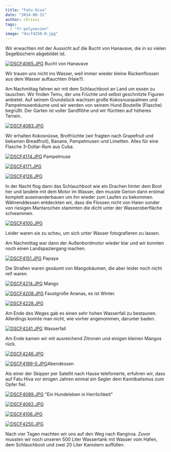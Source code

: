 ```yaml
---
title: "Fatu Hiva"
date: "2014-08-31"
author: chrissi
tags: 
  - "fr-polynesien"
image: "dscf4250-0.jpg"
---
```


Wir erwachten mit der Aussicht auf die Bucht von Hanavave, die in so vielen Segelbüchern abgebildet ist.

[![DSCF4065.JPG](images/dscf4065.jpg)](https://hafenstrand.wordpress.com/wp-content/uploads/2014/09/dscf4065.jpg) Bucht von Hanavave

Wir trauen uns nicht ins Wasser, weil immer wieder kleine Rückenflossen aus dem Wasser auftauchten (Haie?).

Am Nachmittag fahren wir mit dem Schlauchboot an Land um essen zu tauschen. Wir finden Temu, der uns Früchte und selbst geschnitzte Figuren anbietet. Auf seinem Grundstück wachsen große Kokosnusspalmen und Pampelmusenbäume und wir werden von seinem Hund Bouteille (Flasche) begrüßt. Der Garten ist voller Sandflöhe und wir flüchten auf höheres Terrein.

[![DSCF4083.JPG](images/dscf4083.jpg)](https://hafenstrand.wordpress.com/wp-content/uploads/2014/09/dscf4083.jpg)

Wir erhalten Kokosnüsse, Brotfrüchte (wir fragten nach Grapefruit und bekamen Breadfruit), Banane, Pampelmusen und Limetten. Alles für eine Flasche 3-Dollar-Rum aus Cuba.

[![DSCF4174.JPG](images/dscf4174.jpg)](https://hafenstrand.wordpress.com/wp-content/uploads/2014/09/dscf4174.jpg) Pampelmuse

[![DSCF4171.JPG](images/dscf4171.jpg)](https://hafenstrand.wordpress.com/wp-content/uploads/2014/09/dscf4171.jpg)

[![DSCF4126.JPG](images/dscf4126.jpg)](https://hafenstrand.wordpress.com/wp-content/uploads/2014/09/dscf4126.jpg)

In der Nacht flog dann das Schlauchboot wie ein Drachen hinter dem Boot her und landete mit dem Motor im Wasser, den musste Gerion dann erstmal komplett auseinanderbauen um ihn wieder zum Laufen zu bekommen. Währenddessen entdeckten wir, dass die Flossen nicht von Haien sonder von riesigen Mantarochen stammten die dicht unter der Wasseroberfläche schwammen.

[![DSCF4100.JPG](images/dscf4100.jpg)](https://hafenstrand.wordpress.com/wp-content/uploads/2014/09/dscf4100.jpg)

Leider waren sie zu scheu, um sich unter Wasser fotografieren zu lassen.

Am Nachmittag war dann der Außenbordmotor wieder klar und wir konnten noch einen Landspaziergang machen.

[![DSCF4151.JPG](images/dscf4151.jpg)](https://hafenstrand.wordpress.com/wp-content/uploads/2014/09/dscf4151.jpg) Papaya

Die Straßen waren gesäumt von Mangobäumen, die aber leider noch nicht reif waren.

[![DSCF4214.JPG](images/dscf4214.jpg)](https://hafenstrand.wordpress.com/wp-content/uploads/2014/09/dscf4214.jpg) Mango

[![DSCF4208.JPG](images/dscf4208.jpg)](https://hafenstrand.wordpress.com/wp-content/uploads/2014/09/dscf4208.jpg) Faustgroße Ananas, es ist Winter.

[![DSCF4228.JPG](images/dscf4228.jpg)](https://hafenstrand.wordpress.com/wp-content/uploads/2014/09/dscf4228.jpg)

Am Ende des Weges gab es einen sehr hohen Wasserfall zu bestaunen. Allerdings konnte man nicht, wie vorher angenommen, darunter baden.

[![DSCF4241.JPG](images/dscf4241.jpg)](https://hafenstrand.wordpress.com/wp-content/uploads/2014/09/dscf4241.jpg) Wasserfall

Am Ende kamen wir mit ausreichend Zitronen und einigen kleinen Mangos rück.

[![DSCF4246.JPG](images/dscf4246.jpg)](https://hafenstrand.wordpress.com/wp-content/uploads/2014/09/dscf4246.jpg)

[![DSCF4199-0.JPG](images/dscf4199-0.jpg)](https://hafenstrand.wordpress.com/wp-content/uploads/2014/09/dscf4199-0.jpg)Abendessen

Als einer der Skipper per Satellit nach Hause telefonierte, erfuhren wir, dass auf Fatu Hiva vor einigen Jahren einmal ein Segler dem Kannibalismus zum Opfer fiel.

[![DSCF4089.JPG](images/dscf4089.jpg)](https://hafenstrand.wordpress.com/wp-content/uploads/2014/09/dscf4089.jpg) "Ein Hundeleben in Herrlichkeit"

[![DSCF4062.JPG](images/dscf4062.jpg)](https://hafenstrand.wordpress.com/wp-content/uploads/2014/09/dscf4062.jpg)

[![DSCF4106.JPG](images/dscf4106.jpg)](https://hafenstrand.wordpress.com/wp-content/uploads/2014/09/dscf4106.jpg)

[![DSCF4250.JPG](images/dscf4250.jpg)](https://hafenstrand.wordpress.com/wp-content/uploads/2014/09/dscf4250.jpg)

Nach vier Tagen machten wir uns auf den Weg nach Rangiroa. Zuvor mussten wir noch unseren 500 Liter Wassertank mit Wasser vom Hafen, dem Schlauchboot und zwei 20 Liter Kanistern auffüllen.
